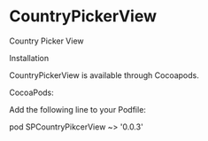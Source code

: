 # CountryPickerView
Country Picker View

Installation

CountryPickerView is available through Cocoapods.

CocoaPods:

Add the following line to your Podfile:

pod SPCountryPikcerView ~> '0.0.3'
